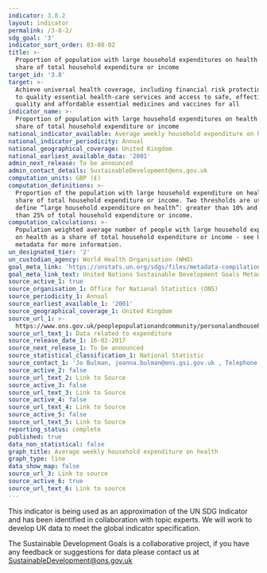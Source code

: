 ```yaml
---
indicator: 3.8.2
layout: indicator
permalink: /3-8-2/
sdg_goal: '3'
indicator_sort_order: 03-08-02
title: >-
  Proportion of population with large household expenditures on health as a
  share of total household expenditure or income
target_id: '3.8'
target: >-
  Achieve universal health coverage, including financial risk protection, access
  to quality essential health-care services and access to safe, effective,
  quality and affordable essential medicines and vaccines for all
indicator_name: >-
  Proportion of population with large household expenditures on health as a
  share of total household expenditure or income
national_indicator_available: Average weekly household expenditure on health
national_indicator_periodicity: Annual
national_geographical_coverage: United Kingdom
national_earliest_available_data: '2001'
admin_next_release: To be announced
admin_contact_details: SustainableDevelopment@ons.gov.uk
computation_units: GBP (£)
computation_definitions: >-
  Proportion of the population with large household expenditure on health as a
  share of total household expenditure or income. Two thresholds are used to
  define “large household expenditure on health”: greater than 10% and greater
  than 25% of total household expenditure or income.
computation_calculations: >-
  Population weighted average number of people with large household expenditure
  on health as a share of total household expenditure or income - see UN
  metadata for more information.
un_designated_tier: '2'
un_custodian_agency: World Health Organisation (WHO)
goal_meta_link: 'https://unstats.un.org/sdgs/files/metadata-compilation/Metadata-Goal-3.pdf'
goal_meta_link_text: United Nations Sustainable Development Goals Metadata (PDF 4.0 MB)
source_active_1: true
source_organisation_1: Office for National Statistics (ONS)
source_periodicity_1: Annual
source_earliest_available_1: '2001'
source_geographical_coverage_1: United Kingdom
source_url_1: >-
  https://www.ons.gov.uk/peoplepopulationandcommunity/personalandhouseholdfinances/expenditure/datalist?filter=datasets
source_url_text_1: Data related to expenditure
source_release_date_1: 16-02-2017
source_next_release_1: To be announced
source_statistical_classification_1: National Statistic
source_contact_1: 'Jo Bulman, joanna.bulman@ons.gsi.gov.uk , Telephone +44 (0)1633 455914'
source_active_2: false
source_url_text_2: Link to Source
source_active_3: false
source_url_text_3: Link to Source
source_active_4: false
source_url_text_4: Link to Source
source_active_5: false
source_url_text_5: Link to Source
reporting_status: complete
published: true
data_non_statistical: false
graph_title: Average weekly household expenditure on health
graph_type: line
data_show_map: false
source_url_3: Link to source
source_active_6: true
source_url_text_6: Link to source
---
```

This indicator is being used as an approximation of the UN SDG Indicator and has been identified in collaboration with topic experts. We will work to develop UK data to meet the global indicator specification.
  
The Sustainable Development Goals is a collaborative project, if you have any feedback or suggestions for data please contact us at <SustainableDevelopment@ons.gov.uk>
